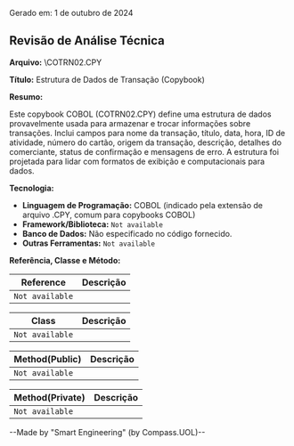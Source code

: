Gerado em: 1 de outubro de 2024

## Revisão de Análise Técnica

**Arquivo:**  \COTRN02.CPY

**Título:**  Estrutura de Dados de Transação (Copybook)

**Resumo:** 

Este copybook COBOL (COTRN02.CPY) define uma estrutura de dados provavelmente usada para armazenar e trocar informações sobre transações. Inclui campos para nome da transação, título, data, hora, ID de atividade, número do cartão, origem da transação, descrição, detalhes do comerciante, status de confirmação e mensagens de erro. A estrutura foi projetada para lidar com formatos de exibição e computacionais para dados.

**Tecnologia:**

* **Linguagem de Programação:** COBOL (indicado pela extensão de arquivo .CPY, comum para copybooks COBOL)
* **Framework/Biblioteca:**  `Not available`
* **Banco de Dados:**  Não especificado no código fornecido.
* **Outras Ferramentas:** `Not available`

**Referência, Classe e Método:**

| Reference | Descrição |
|---|---|
| `Not available` |  |

| Class | Descrição |
|---|---|
| `Not available` |  |

| Method(Public) | Descrição |
|---|---|
| `Not available` |  |

| Method(Private) | Descrição |
|---|---|
| `Not available` |  |

--Made by "Smart Engineering" (by Compass.UOL)--